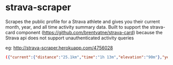 strava-scraper
==============

Scrapes the public profile for a Strava athlete and gives you their current month, year, and all time activity summary data. Built to support the strava-card component (https://github.com/brentvatne/strava-card) because the Strava api does not support unauthenticated activity queries

eg: http://strava-scraper.herokuapp.com/4756028

```json
({"current":{"distance":"25.1km","time":"1h 13m","elevation":"90m"},"year":{"sport":"Cycling","distance":"499.9km","time":"25h 46m","elevation":"2,070m","activities":"61"},"all":{"sport":"Cycling","distance":"499.9km","time":"25h 46m","elevation":"2,070m","activities":"61"}})
```
